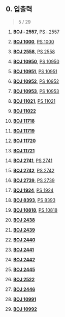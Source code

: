 ## 0. 입출력

> 5 / 29

1. [**BOJ : 2557**](https://www.acmicpc.net/problem/2557), 
[PS : 2557](https://github.com/kimhyeon/PS/blob/master/src/inout_0/PS2557.java)

2. [**BOJ 1000**](https://www.acmicpc.net/problem/2557), 
[PS 1000](https://github.com/kimhyeon/PS/blob/master/src/inout_0/PS1000.java)

3. [**BOJ 2558**](https://www.acmicpc.net/problem/2557), 
[PS 2558](https://github.com/kimhyeon/PS/blob/master/src/inout_0/PS2558.java)

4. [**BOJ 10950**](https://www.acmicpc.net/problem/2557), 
[PS 10950](https://github.com/kimhyeon/PS/blob/master/src/inout_0/PS10950.java)

5. [**BOJ 10951**](https://www.acmicpc.net/problem/2557), 
[PS 10951](https://github.com/kimhyeon/PS/blob/master/src/inout_0/PS10951.java)

6. [**BOJ 10952**](https://www.acmicpc.net/problem/10952),
[PS 10952](https://github.com/kimhyeon/PS/blob/master/src/inout_0/PS10952.java)

7. [**BOJ 10953**](https://www.acmicpc.net/problem/10953),
[PS 10953](https://github.com/kimhyeon/PS/blob/master/src/inout_0/PS10953.java)

8. [**BOJ 11021**](https://www.acmicpc.net/problem/11021),
[PS 11021](https://github.com/kimhyeon/PS/blob/master/src/inout_0/PS11021.java)

9. [**BOJ 11022**](https://www.acmicpc.net/problem/11022)

10. [**BOJ 11718**](https://www.acmicpc.net/problem/11718)

11. [**BOJ 11719**](https://www.acmicpc.net/problem/11719)

12. [**BOJ 11720**](https://www.acmicpc.net/problem/11720)

13. [**BOJ 11721**](https://www.acmicpc.net/problem/11721)

14. [**BOJ 2741**](https://www.acmicpc.net/problem/2741),
[PS 2741](https://github.com/kimhyeon/PS/blob/master/src/inout_0/PS2741.java)

15. [**BOJ 2742**](https://www.acmicpc.net/problem/2742),
[PS 2742](https://github.com/kimhyeon/PS/blob/master/src/inout_0/PS2742.java)

16. [**BOJ 2739**](https://www.acmicpc.net/problem/2739),
[PS 2739](https://github.com/kimhyeon/PS/blob/master/src/inout_0/PS2739.java)

17. [**BOJ 1924**](https://www.acmicpc.net/problem/1924),
[PS 1924](https://github.com/kimhyeon/PS/blob/master/src/inout_0/PS1924.java)

18. [**BOJ 8393**](https://www.acmicpc.net/problem/8393),
[PS 8393](https://github.com/kimhyeon/PS/blob/master/src/inout_0/PS8393.java)

19. [**BOJ 10818**](https://www.acmicpc.net/problem/10818),
[PS 10818](https://github.com/kimhyeon/PS/blob/master/src/inout_0/PS10818.java)

20. [**BOJ 2438**](https://www.acmicpc.net/problem/2438)

21. [**BOJ 2439**](https://www.acmicpc.net/problem/2439)

22. [**BOJ 2440**](https://www.acmicpc.net/problem/2440)

23. [**BOJ 2441**](https://www.acmicpc.net/problem/2441)

24. [**BOJ 2442**](https://www.acmicpc.net/problem/2442)

25. [**BOJ 2445**](https://www.acmicpc.net/problem/2445)

26. [**BOJ 2522**](https://www.acmicpc.net/problem/2522)

27. [**BOJ 2446**](https://www.acmicpc.net/problem/2446)

28. [**BOJ 10991**](https://www.acmicpc.net/problem/10991)

29. [**BOJ 10992**](https://www.acmicpc.net/problem/10992)

